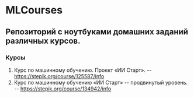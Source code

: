# MLCourses

## Репозиторий с ноутбуками домашних заданий различных курсов.

### Курсы
1. Курс по машинному обучению. Проект «ИИ Старт». -- https://stepik.org/course/125587/info
2. Курс по машинному обучению «ИИ Старт» -- продвинутый уровень. -- https://stepik.org/course/134942/info